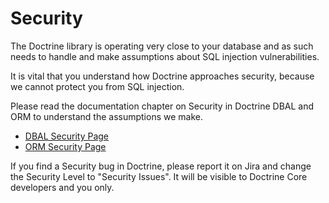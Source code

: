 Security
========

The Doctrine library is operating very close to your database and as such needs
to handle and make assumptions about SQL injection vulnerabilities.

It is vital that you understand how Doctrine approaches security, because
we cannot protect you from SQL injection.

Please read the documentation chapter on Security in Doctrine DBAL and ORM to
understand the assumptions we make.

- [DBAL Security Page](https://github.com/doctrine/dbal/blob/master/docs/en/reference/security.rst)
- [ORM Security Page](https://github.com/doctrine/orm/blob/master/docs/en/reference/security.rst)

If you find a Security bug in Doctrine, please report it on Jira and change the
Security Level to "Security Issues". It will be visible to Doctrine Core
developers and you only.
